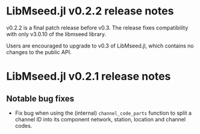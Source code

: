 # LibMseed.jl v0.2.2 release notes

v0.2.2 is a final patch release before v0.3.  The release fixes
compatibility with only v3.0.10 of the libmseed library.

Users are encouraged to upgrade to v0.3 of LibMseed.jl, which
contains no changes to the public API.


# LibMseed.jl v0.2.1 release notes

## Notable bug fixes
- Fix bug when using the (internal) `channel_code_parts` function
  to split a channel ID into its component network, station, location
  and channel codes.
